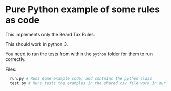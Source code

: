 # Pure Python example of some rules as code

This implements only the Beard Tax Rules.

This should work in python 3. 

You need to run the tests from within the `python` folder for them to run correctly.

Files:

```python
  run.py # Runs some example code, and contains the python class
  test.py # Runs tests the examples in the shared csv file work in our python
```
